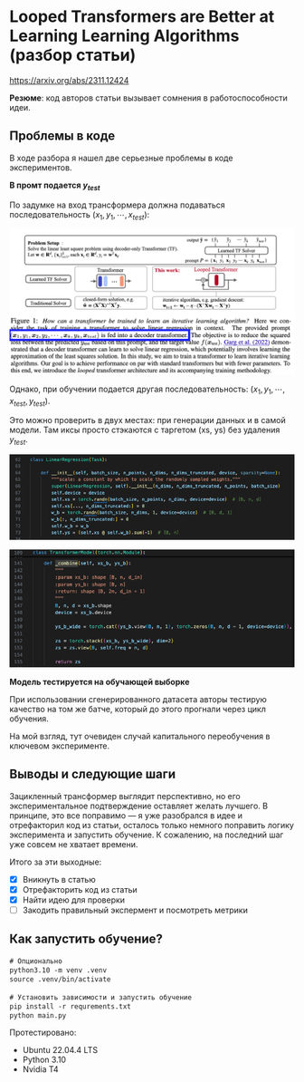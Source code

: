 # Looped Transformers are Better at Learning Learning Algorithms (разбор статьи)

https://arxiv.org/abs/2311.12424

**Резюме**: код авторов статьи вызывает сомнения в работоспособности идеи.

## Проблемы в коде

В ходе разбора я нашел две серьезные проблемы в коде экспериментов.

**В промт подается $y_{test}$**

По задумке на вход трансформера должна подаваться последовательность $(x_1, y_1, \cdots, x_{test})$:

![loop_approach](assets/loop_approach.png)

Однако, при обучении подается другая последовательность:  $(x_1, y_1, \cdots, x_{test}, y_{test})$. 

Это можно проверить в двух местах: при генерации данных и в самой модели. Там иксы просто стэкаются с таргетом (xs, ys) без удаления  $y_{test}$.

![генерация данных, task.py](assets/code_data_generation.png)

![форвард метод](assets/code_model_forward.png)

**Модель тестируется на обучающей выборке**

При использовании сгенерированного датасета авторы тестирую качество на том же батче, который до этого прогнали через цикл обучения.

На мой взгляд, тут очевиден случай капитального переобучения в ключевом эксперименте.

## Выводы и следующие шаги

Зацикленный трансформер выглядит перспективно, но его экспериментальное подтверждение оставляет желать лучшего. В принципе, это все поправимо — я уже разобрался в идее и отрефакторил код из статьи, осталось только немного поправить логику эксперимента и запустить обучение. К сожалению, на последний шаг уже совсем не хватает времени.

Итого за эти выходные:

- [x] Вникнуть в статью
- [x] Отрефакторить код из статьи 
- [x] Найти идею для проверки 
- [ ] Закодить правильный экспермент и посмотреть метрики

## Как запустить обучение?

```
# Опционально
python3.10 -m venv .venv
source .venv/bin/activate

# Установить зависимости и запустить обучение
pip install -r requrements.txt
python main.py
```

Протестировано:
* Ubuntu 22.04.4 LTS
* Python 3.10
* Nvidia T4
